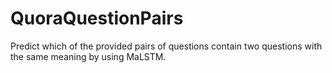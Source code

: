# QuoraQuestionPairs
Predict which of the provided pairs of questions contain two questions with the same meaning by using MaLSTM. 
